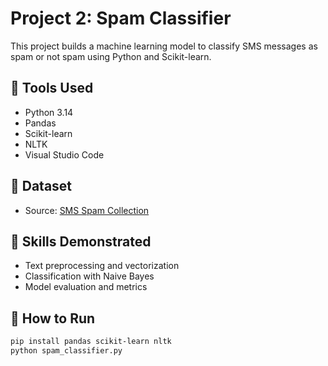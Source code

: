 #  Project 2: Spam Classifier

This project builds a machine learning model to classify SMS messages as spam or not spam using Python and Scikit-learn.

## 🔧 Tools Used
- Python 3.14
- Pandas
- Scikit-learn
- NLTK
- Visual Studio Code

## 📁 Dataset
- Source: [SMS Spam Collection](https://github.com/justmarkham/pycon-2016-tutorial/blob/master/data/sms.tsv)

## 🧠 Skills Demonstrated
- Text preprocessing and vectorization
- Classification with Naive Bayes
- Model evaluation and metrics

## 🚀 How to Run
```bash
pip install pandas scikit-learn nltk
python spam_classifier.py